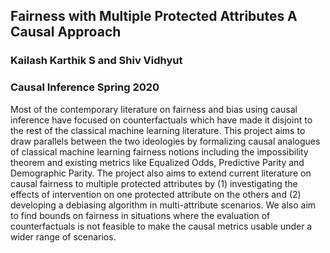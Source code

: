 ## Fairness with Multiple Protected Attributes A Causal Approach

### Kailash Karthik S and Shiv Vidhyut

### Causal Inference Spring 2020

Most of the contemporary literature on fairness and bias using causal inference have focused on counterfactuals which have made it disjoint to the rest of the classical machine learning literature. This project aims to draw parallels between the two ideologies by formalizing causal analogues of classical machine learning fairness notions including the impossibility theorem and existing metrics like Equalized Odds, Predictive Parity and Demographic Parity. The project also aims to extend current literature on causal fairness to multiple protected attributes by (1) investigating the effects of intervention on one protected attribute on the others and (2) developing a debiasing algorithm in multi-attribute scenarios. We also aim to find bounds on fairness in situations where the evaluation of counterfactuals is not feasible to make the causal metrics usable under a wider range of scenarios.